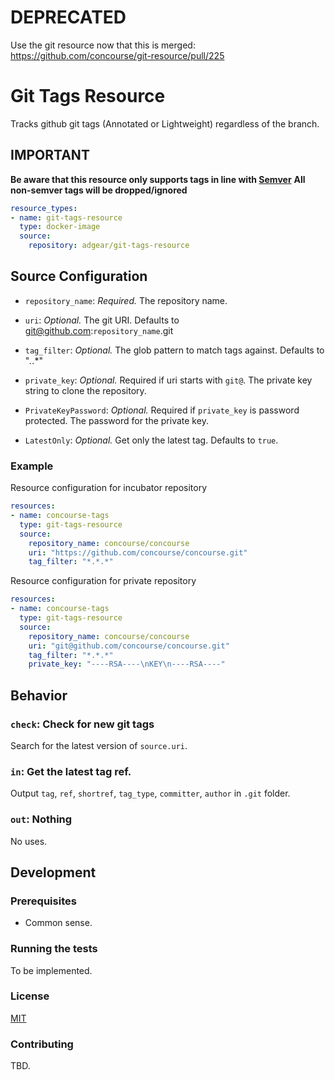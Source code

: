 # DEPRECATED

Use the git resource now that this is merged: https://github.com/concourse/git-resource/pull/225

# Git Tags Resource

Tracks github git tags (Annotated or Lightweight) regardless of the branch.

## IMPORTANT

**Be aware that this resource only supports tags in line with [Semver](https://semver.org/)**
**All non-semver tags will be dropped/ignored**

```yaml
resource_types:
- name: git-tags-resource
  type: docker-image
  source:
    repository: adgear/git-tags-resource
```

## Source Configuration

* `repository_name`: *Required.* The repository name.

* `uri`: *Optional.* The git URI. Defaults to git@github.com:`repository_name`.git

* `tag_filter`: *Optional.* The glob pattern to match tags against. Defaults to "*.*.*"

* `private_key`: *Optional.* Required if uri starts with `git@`. The private key string to clone the repository.

* `PrivateKeyPassword`: *Optional.* Required if `private_key` is password protected. The password for the private key.

* `LatestOnly`: *Optional.* Get only the latest tag. Defaults to `true`.

### Example

Resource configuration for incubator repository

``` yaml
resources:
- name: concourse-tags
  type: git-tags-resource
  source:
    repository_name: concourse/concourse
    uri: "https://github.com/concourse/concourse.git"
    tag_filter: "*.*.*"
```

Resource configuration for private repository

``` yaml
resources:
- name: concourse-tags
  type: git-tags-resource
  source:
    repository_name: concourse/concourse
    uri: "git@github.com/concourse/concourse.git"
    tag_filter: "*.*.*"
    private_key: "----RSA----\nKEY\n----RSA----"
```

## Behavior

### `check`: Check for new git tags

Search for the latest version of `source.uri`.

### `in`: Get the latest tag ref.

Output `tag`, `ref`, `shortref`, `tag_type`, `committer`, `author` in `.git` folder.

### `out`: Nothing

No uses.

## Development

### Prerequisites

* Common sense.

### Running the tests

To be implemented.

### License

[MIT](LICENSE)

### Contributing

TBD.
